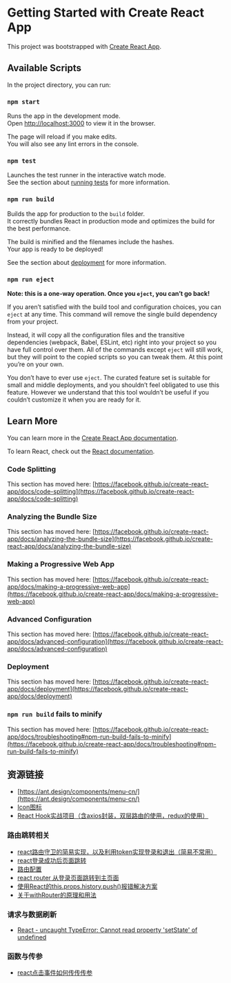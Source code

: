 # Getting Started with Create React App

This project was bootstrapped with [Create React App](https://github.com/facebook/create-react-app).

## Available Scripts

In the project directory, you can run:

### `npm start`

Runs the app in the development mode.\
Open [http://localhost:3000](http://localhost:3000) to view it in the browser.

The page will reload if you make edits.\
You will also see any lint errors in the console.

### `npm test`

Launches the test runner in the interactive watch mode.\
See the section about [running tests](https://facebook.github.io/create-react-app/docs/running-tests) for more information.

### `npm run build`

Builds the app for production to the `build` folder.\
It correctly bundles React in production mode and optimizes the build for the best performance.

The build is minified and the filenames include the hashes.\
Your app is ready to be deployed!

See the section about [deployment](https://facebook.github.io/create-react-app/docs/deployment) for more information.

### `npm run eject`

**Note: this is a one-way operation. Once you `eject`, you can’t go back!**

If you aren’t satisfied with the build tool and configuration choices, you can `eject` at any time. This command will remove the single build dependency from your project.

Instead, it will copy all the configuration files and the transitive dependencies (webpack, Babel, ESLint, etc) right into your project so you have full control over them. All of the commands except `eject` will still work, but they will point to the copied scripts so you can tweak them. At this point you’re on your own.

You don’t have to ever use `eject`. The curated feature set is suitable for small and middle deployments, and you shouldn’t feel obligated to use this feature. However we understand that this tool wouldn’t be useful if you couldn’t customize it when you are ready for it.

## Learn More

You can learn more in the [Create React App documentation](https://facebook.github.io/create-react-app/docs/getting-started).

To learn React, check out the [React documentation](https://reactjs.org/).

### Code Splitting

This section has moved here: [https://facebook.github.io/create-react-app/docs/code-splitting](https://facebook.github.io/create-react-app/docs/code-splitting)

### Analyzing the Bundle Size

This section has moved here: [https://facebook.github.io/create-react-app/docs/analyzing-the-bundle-size](https://facebook.github.io/create-react-app/docs/analyzing-the-bundle-size)

### Making a Progressive Web App

This section has moved here: [https://facebook.github.io/create-react-app/docs/making-a-progressive-web-app](https://facebook.github.io/create-react-app/docs/making-a-progressive-web-app)

### Advanced Configuration

This section has moved here: [https://facebook.github.io/create-react-app/docs/advanced-configuration](https://facebook.github.io/create-react-app/docs/advanced-configuration)

### Deployment

This section has moved here: [https://facebook.github.io/create-react-app/docs/deployment](https://facebook.github.io/create-react-app/docs/deployment)

### `npm run build` fails to minify

This section has moved here: [https://facebook.github.io/create-react-app/docs/troubleshooting#npm-run-build-fails-to-minify](https://facebook.github.io/create-react-app/docs/troubleshooting#npm-run-build-fails-to-minify)

## 资源链接
- [https://ant.design/components/menu-cn/](https://ant.design/components/menu-cn/)
- [Icon图标](https://3x.ant.design/components/icon-cn/)
- [React Hook实战项目（含axios封装，双层路由的使用，redux的使用）](https://www.helloworld.net/p/13OCKmhx2FLe)

### 路由跳转相关
- [react路由守卫的简易实现，以及利用token实现登录和退出（简易不常用）](https://blog.csdn.net/hsany330/article/details/106374291)
- [react登录成功后页面跳转](https://www.jianshu.com/p/3425f2066b9c)
- [路由配置](https://react-guide.github.io/react-router-cn/docs/guides/basics/RouteConfiguration.html)
- [react router 从登录页面跳转到主页面](https://blog.csdn.net/chenqk_123/article/details/98733761)
- [使用React的this.props.history.push()报错解决方案](https://segmentfault.com/a/1190000022272003)
- [关于withRouter的原理和用法](https://juejin.cn/post/6883401625256329224)

### 请求与数据刷新
- [React - uncaught TypeError: Cannot read property 'setState' of undefined](https://stackoverflow.com/questions/32317154/react-uncaught-typeerror-cannot-read-property-setstate-of-undefined)

### 函数与传参
- [react点击事件如何传传传参](https://segmentfault.com/q/1010000004185137)

